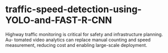 # traffic-speed-detection-using-YOLO-and-FAST-R-CNN
Highway traffic monitoring is critical for safety and infrastructure planning. Au- tomated video analytics can replace manual counting and speed measurement,  reducing cost and enabling large-scale deployment.
